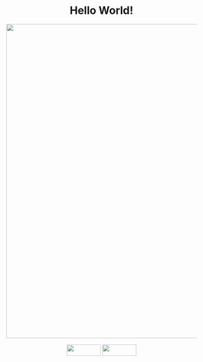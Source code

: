 <div align="center">
<h1>Hello World!</h1>
</div>


<div align="center">
<img src="https://user-images.githubusercontent.com/99843232/183812577-374a55e5-95d8-4e90-bf72-a33643a5e276.gif"  width="830px"/><br>
</div>


<div align="center" display: "inline_block">
<br>
<img height="30" width="90" src="https://img.shields.io/badge/Gmail-D14836?style=for-the-badge&logo=gmail&logoColor=white">
<img height="30" width="90" src="https://img.shields.io/badge/Discord-7289DA?style=for-the-badge&logo=discord&logoColor=white">
</div>
